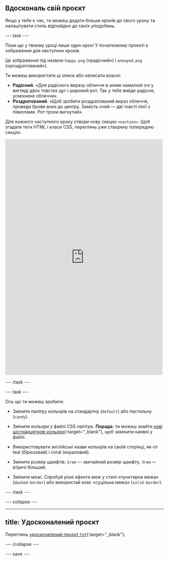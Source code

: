 ## Вдоскональ свій проєкт

<div style="display: flex; flex-wrap: wrap">
<div style="flex-basis: 200px; flex-grow: 1; margin-right: 15px;">
Якщо у тебе є час, ти можеш додати більше кроків до свого уроку та налаштувати стиль відповідно до своїх уподобань. 
</div>
</div>

\--- task ---

Поки що у твоєму уроці лише один крок! У початковому проєкті є зображення для наступних кроків.

Це зображення під назвою `happy.png` («радісний») і `annoyed.png` («роздратований»).

Ти можеш використати ці описи або написати власні:

- **Радісний**. «Для радісного виразу обличчя в аніме намалюй очі у вигляді двох товстих дуг і широкий рот. Так у тебе вийде радісне, усміхнене обличчя».
- **Роздратований**. «Щоб зробити роздратований вираз обличчя, проведи брови вниз до центру.  Замість очей — дві товсті лінії з півколами. Рот трохи вигнутий».

Для кожного наступного кроку створи нову секцію `<section>`. Щоб згадати теги HTML і класи CSS, переглянь уже створену попередню секцію.

<div>
<iframe src="https://editor.raspberrypi.org/en/embed/viewer/anime-expressions-step-8" width="500" height="750" frameborder="0" marginwidth="0" marginheight="0" allowfullscreen> </iframe>

</div>

\--- /task ---

\--- task ---

Ось що ти можеш зробити:

- Змінити палітру кольорів на стандартну (`default`) або пастельну (`candy`).

- Змінити кольори у файлі CSS палітри. **Порада:** ти можеш знайти [нові шістнадцяткові кольори](https://rpf.io/colours){:target="_blank"}, щоб замінити наявні у файлі.

- Використовувати англійські назви кольорів на своїй сторінці, як-от teal (бірюзовий) і coral (кораловий).

- Змінити розмір шрифтів. `1rem` — звичайний розмір шрифту. `3rem` — втричі більший.

- Змінити межі. Спробуй різні ефекти меж у стилі «пунктирна межа» (`dashed-border`) або використай клас «суцільна межа» (`solid-border`).

\--- /task ---

\--- collapse ---

---

## title: Удосконалений проєкт

Переглянь [удосконалений проєкт тут](https://editor.raspberrypi.org/en/projects/anime-expressions-step-8){:target="_blank"}.

\--- /collapse ---

\--- save ---
